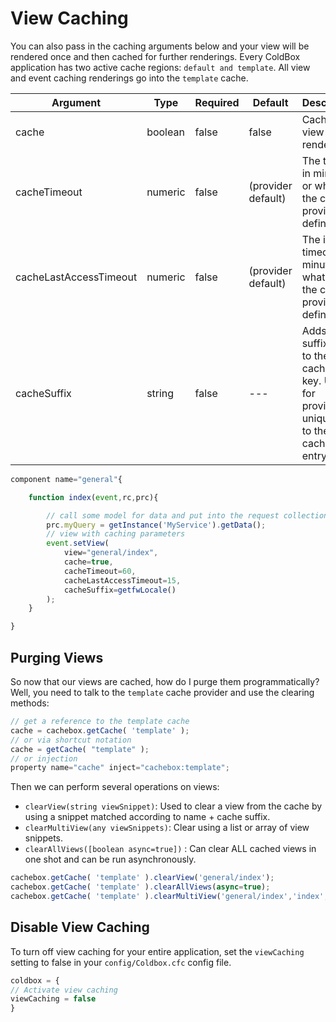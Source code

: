 # View Caching

You can also pass in the caching arguments below and your view will be rendered once and then cached for further renderings. Every ColdBox application has two active cache regions: `default and template`. All view and event caching renderings go into the `template` cache.

| Argument               | Type    | Required | Default            | Description                                                                               |
| ---------------------- | ------- | -------- | ------------------ | ----------------------------------------------------------------------------------------- |
| cache                  | boolean | false    | false              | Cache the view to be rendered                                                             |
| cacheTimeout           | numeric | false    | (provider default) | The timeout in minutes or whatever the cache provider defines                             |
| cacheLastAccessTimeout | numeric | false    | (provider default) | The idle timeout in minutes or whatever the cache provider defines                        |
| cacheSuffix            | string  | false    | ---                | Adds a suffix key to the cached key. Used for providing uniqueness to the cacheable entry |

```javascript
component name="general"{

    function index(event,rc,prc){

        // call some model for data and put into the request collection
        prc.myQuery = getInstance('MyService').getData();    
        // view with caching parameters
        event.setView(
            view="general/index",
            cache=true,
            cacheTimeout=60,
            cacheLastAccessTimeout=15,
            cacheSuffix=getfwLocale()
        );
    }

}
```

## Purging Views

So now that our views are cached, how do I purge them programmatically? Well, you need to talk to the `template` cache provider and use the clearing methods:

```javascript
// get a reference to the template cache
cache = cachebox.getCache( 'template' );
// or via shortcut notation
cache = getCache( "template" );
// or injection
property name="cache" inject="cachebox:template";
```

Then we can perform several operations on views:

* `clearView(string viewSnippet)`: Used to clear a view from the cache by using a snippet matched according to name + cache suffix.
* `clearMultiView(any viewSnippets)`: Clear using a list or array of view snippets.
* `clearAllViews([boolean async=true])` : Can clear ALL cached views in one shot and can be run asynchronously.

```javascript
cachebox.getCache( 'template' ).clearView('general/index');
cachebox.getCache( 'template' ).clearAllViews(async=true);
cachebox.getCache( 'template' ).clearMultiView('general/index','index','home');
```

## Disable View Caching

To turn off view caching for your entire application, set the `viewCaching` setting to false in your `config/Coldbox.cfc` config file.

```javascript
coldbox = {
// Activate view caching
viewCaching = false
}
```
